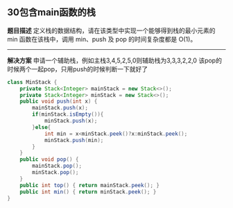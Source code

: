 ## 30包含main函数的栈
**题目描述**
定义栈的数据结构，请在该类型中实现一个能够得到栈的最小元素的 min 函数在该栈中，调用 min、push 及 pop 的时间复杂度都是 O(1)。

---
**解决方案**
申请一个辅助栈，例如主栈3,4,5,2,5,0则辅助栈为3,3,3,2,2,0 该pop的时候两个一起pop，只用push的时候判断一下就好了
```java
class MinStack {
    private Stack<Integer> mainStack = new Stack<>();
    private Stack<Integer> minStack = new Stack<>();
    public void push(int x) {
        mainStack.push(x);
        if(minStack.isEmpty()){
            minStack.push(x);
        }else{
            int min = x<minStack.peek()?x:minStack.peek();
            minStack.push(min);
        }
    }
    public void pop() {
        mainStack.pop();
        minStack.pop();
    }
    public int top() { return mainStack.peek(); }
    public int min() { return minStack.peek(); }
}
```

